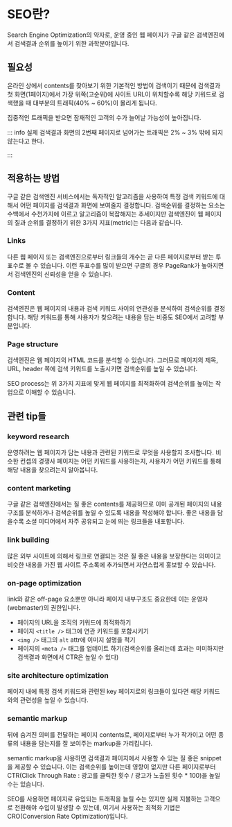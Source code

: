 # SEO란?

Search Engine Optimization의 약자로, 운영 중인 웹 페이지가 구글 같은 검색엔진에서 검색결과 순위를 높이기 위한 과학분야입니다.

## 필요성

온라인 상에서 contents를 찾아보기 위한 기본적인 방법이 검색이기 때문에 검색결과 첫 화면(1페이지)에서 가장 위쪽(고순위)에 사이트 URL이 위치할수록 해당 키워드로 검색했을 때 대부분의 트래픽(40% ~ 60%)이 몰리게 됩니다.

집중적인 트래픽을 받으면 잠재적인 고객의 수가 늘어날 가능성이 높아집니다.

::: info
실제 검색결과 화면의 2번째 페이지로 넘어가는 트래픽은 2% ~ 3% 밖에 되지 않는다고 한다.

:::

## 적용하는 방법

구글 같은 검색엔진 서비스에서는 독자적인 알고리즘을 사용하여 특정 검색 키워드에 대해서 어떤 페이지를 검색결과 화면에 보여줄지 결정합니다. 검색순위를 결정하는 요소는 수백에서 수천가지에 이르고 알고리즘이 복잡해지는 추세이지만 검색엔진이 웹 페이지의 질과 순위를 결정하기 위한 3가지 지표(metric)는 다음과 같습니다.

### Links

다른 웹 페이지 또는 검색엔진으로부터 링크들의 개수는 곧 다른 페이지로부터 받는 투표수로 볼 수 있습니다. 이런 투표수를 많이 받으면 구글의 경우 PageRank가 높아지면서 검색엔진의 신뢰성을 얻을 수 있습니다.

### Content

검색엔진은 웹 페이지의 내용과 검색 키워드 사이의 연관성을 분석하여 검색순위를 결정합니다. 해당 키워드를 통해 사용자가 찾으려는 내용을 담는 비중도 SEO에서 고려할 부분입니다.

### Page structure

검색엔진은 웹 페이지의 HTML 코드를 분석할 수 있습니다. 그러므로 페이지의 제목, URL, header 쪽에 검색 키워드를 노출시키면 검색순위를 높일 수 있습니다.

SEO process는 위 3가지 지표에 맞게 웹 페이지를 최적화하여 검색순위를 높이는 작업으로 이해할 수 있습니다.

## 관련 tip들

### keyword research

운영하려는 웹 페이지가 담는 내용과 관련된 키워드로 무엇을 사용할지 조사합니다. 비슷한 컨셉의 경쟁사 페이지는 어떤 키워드를 사용하는지, 사용자가 어떤 키워드를 통해 해당 내용을 찾으려는지 알아봅니다.

### content marketing

구글 같은 검색엔진에서는 질 좋은 contents를 제공하므로 이미 공개된 페이지의 내용 구조를 분석하거나 검색순위를 높일 수 있도록 내용을 작성해야 합니다. 좋은 내용을 담을수록 소셜 미디어에서 자주 공유되고 눈에 띄는 링크들을 내포합니다.

### link building

많은 외부 사이트에 의해서 링크로 연결되는 것은 질 좋은 내용을 보장한다는 의미이고 비슷한 내용을 가진 웹 사이트 주소록에 추가되면서 자연스럽게 홍보할 수 있습니다.

### on-page optimization

link와 같은 off-page 요소뿐만 아니라 페이지 내부구조도 중요한데 이는 운영자(webmaster)의 권한입니다.

- 페이지의 URL을 조직의 키워드에 최적화하기
- 페이지 `<title />` 태그에 연관 키워드를 포함시키기
- `<img />` 태그의 `alt` attr에 이미지 설명을 적기
- 페이지의 `<meta />` 태그를 업데이트 하기(검색순위를 올리는데 효과는 미미하지만 검색결과 화면에서 CTR은 높일 수 있다)

### site architecture optimization

페이지 내에 특정 검색 키워드와 관련된 key 페이지로의 링크들이 있다면 해당 키워드와의 관련성을 높일 수 있습니다.

### semantic markup

뒤에 숨겨진 의미를 전달하는 페이지 contents로, 페이지로부터 누가 작가이고 어떤 종류의 내용을 담는지를 잘 보여주는 markup을 가리킵니다.

semantic markup을 사용하면 검색결과 페이지에서 사용할 수 있는 질 좋은 snippet을 제공할 수 있습니다. 이는 검색순위를 높이는데 영향이 없지만 다른 페이지로부터 CTR(Click Through Rate : 광고를 클릭한 횟수 / 광고가 노출된 횟수 \* 100)을 높일 수는 있습니다.

SEO를 사용하면 페이지로 유입되는 트래픽을 늘릴 수는 있지만 실제 지불하는 고객으로 전환해야 수입이 발생할 수 있는데, 여기서 사용하는 최적화 기법은 CRO(Conversion Rate Optimization)입니다.
